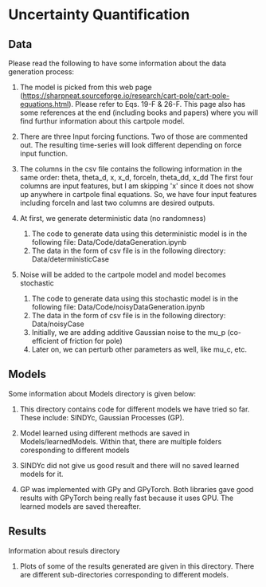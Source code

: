 # Uncertainty Quantification 
## Data
Please read the following to have some information about the data generation process:

1. The model is picked from this web page (https://sharpneat.sourceforge.io/research/cart-pole/cart-pole-equations.html). Please refer 
   to Eqs. 19-F & 26-F. This page also has some references at the end (including books and papers) where you will find furthur            information about this cartpole model.

2. There are three Input forcing functions. Two of those are commented out. The resulting time-series will look different depending on 
   force input function. 

3. The columns in the csv file contains the following information in the same order:
   theta, theta_d, x, x_d, forceIn, theta_dd, x_dd
   The first four columns are input features, but I am skipping 'x' since it does not show up anywhere in cartpole final equations.      So, we have four input features including forceIn and last two columns are desired outputs.  

4. At first, we generate deterministic data (no randomness)

   1. The code to generate data using this deterministic model is in the following file: Data/Code/dataGeneration.ipynb
   2. The data in the form of csv file is in the following directory: Data/deterministicCase
   
5. Noise will be added to the cartpole model and model becomes stochastic 
   
   1. The code to generate data using this stochastic model is in the following file: Data/Code/noisyDataGeneration.ipynb
   2. The data in the form of csv file is in the following directory: Data/noisyCase
   3. Initially, we are adding additive Gaussian noise to the mu_p (co-efficient of friction for pole) 
   4. Later on, we can perturb other parameters as well, like mu_c, etc. 

## Models
Some information about Models directory is given below:

1. This directory contains code for different models we have tried so far. These include: SINDYc, Gaussian Processes (GP). 

2. Model learned using different methods are saved in Models/learnedModels. Within that, there are multiple folders coresponding to    different models

3. SINDYc did not give us good result and there will no saved learned models for it. 

4. GP was implemented with GPy and GPyTorch. Both libraries gave good results with GPyTorch being really fast because it uses GPU.      The learned models are saved thereafter.

## Results 
Information about resuls  directory 

1. Plots of some of the results generated are given in this directory. There are different sub-directories corresponding to            different models. 
